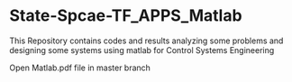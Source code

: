 # State-Spcae-TF_APPS_Matlab
This Repository contains codes and results analyzing some problems and designing some systems using matlab for Control Systems Engineering

Open Matlab.pdf file in master branch
